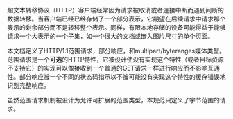 超文本转移协议（HTTP）客户端经常因为请求被取消或者连接中断而遇到间断的数据转移。当客户端已经已经存储了一个部分表示，它期望在后续请求中请求那个表示的剩余部分而不是转移整个表示。同样，有限本地存储的设备可能得益于能够请求一个大表示的一个子集，如一个很大的文档或嵌入图片尺寸的单个页面。

本文档定义了HTTP/1.1范围请求，部分响应，和multipart/byteranges媒体类型。范围请求是一个**可选**的HTTP特性，它被设计使没有实现这个特性（或者目标资源不支持它）的实现可以像接收到一个普通的GET请求一样进行响应而不影响互通性。部分响应被一个不同的状态码指示以不被可能没有实现这个特性的缓存错误地识别完整响应。 

虽然范围请求机制被设计为允许可扩展的范围类型，本规范只定义了字节范围的请求。